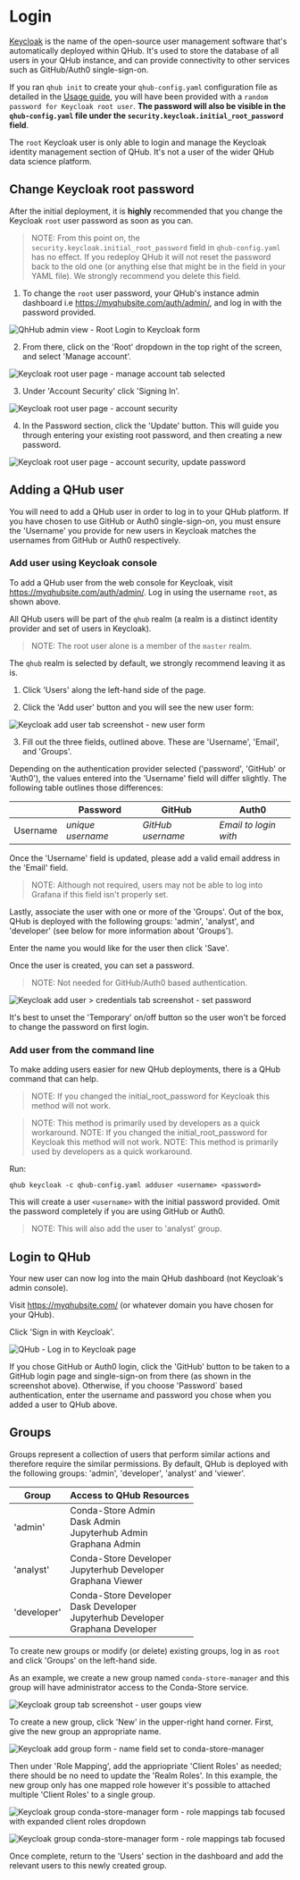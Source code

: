 # Login

[Keycloak](https://www.keycloak.org/) is the name of the open-source user management software that's automatically deployed within QHub. It's used to store the database of all users in your QHub instance, and can provide connectivity to other services such as GitHub/Auth0 single-sign-on.

If you ran `qhub init` to create your `qhub-config.yaml` configuration file as detailed in the [Usage guide](usage.md), you will have been provided with a `random password for Keycloak root user`. **The password will also be visible in the `qhub-config.yaml` file under the `security.keycloak.initial_root_password` field**.

The `root` Keycloak user is only able to login and manage the Keycloak identity management section of QHub. It's not a user of the wider QHub data science platform.

## Change Keycloak root password

After the initial deployment, it is **highly** recommended that you change the Keycloak `root` user password as soon as you can.
> NOTE: From this point on, the `security.keycloak.initial_root_password` field in `qhub-config.yaml` has no effect. If you redeploy QHub it will not reset the password back to the old one (or anything else that might be in the field in your YAML file). We strongly recommend you delete this field.

1. To change the `root` user password, your QHub's instance admin dashboard i.e <https://myqhubsite.com/auth/admin/>, and log in with the password provided.

![QhHub admin view - Root Login to Keycloak form](../images/keycloak_master_login.png)

2. From there, click on the 'Root' dropdown in the top right of the screen, and select 'Manage account'.

![Keycloak root user page - manage account tab selected](../images/keycloak_root_user_manage_account.png)

3. Under 'Account Security' click 'Signing In'.

![Keycloak root user page -  account security](../images/keycloak_root_user_account_security.png)

4. In the Password section, click the 'Update' button. This will guide you through entering your existing root password, and then creating a new password.

![Keycloak root user page -  account security, update password](../images/keycloak_root_user_update_password.png)


## Adding a QHub user

You will need to add a QHub user in order to log in to your QHub platform. If you have chosen to use GitHub or Auth0 single-sign-on, you must ensure the 'Username' you provide for new users in Keycloak matches the usernames from GitHub or Auth0 respectively.

### Add user using Keycloak console

To add a QHub user from the web console for Keycloak, visit <https://myqhubsite.com/auth/admin/>. Log in using the username `root`, as shown above.

All QHub users will be part of the `qhub` realm (a realm is a distinct identity provider and set of users in Keycloak).

> NOTE: The root user alone is a member of the `master` realm.

The `qhub` realm is selected by default, we strongly recommend leaving it as is.

1. Click 'Users' along the left-hand side of the page.

2. Click the 'Add user' button and you will see the new user form:

![Keycloak add user tab screenshot - new user form ](../images/keycloak_add_users.png)

3. Fill out the three fields, outlined above. These are 'Username', 'Email', and 'Groups'.

Depending on the authentication provider selected ('password', 'GitHub' or 'Auth0'), the values entered into the 'Username' field will differ slightly. The following table outlines those differences:

|   | Password  | GitHub  | Auth0   |
|---|---|---|---|
| Username | *unique username*  | *GitHub username* | *Email to login with* |

Once the 'Username' field is updated, please add a valid email address in the 'Email' field.
> NOTE: Although not required, users may not be able to log into Grafana if this field isn't properly set.

Lastly, associate the user with one or more of the 'Groups'. Out of the box, QHub is deployed with the following groups: 'admin', 'analyst', and 'developer' (see below for more information about 'Groups').

Enter the name you would like for the user then click 'Save'.

Once the user is created, you can set a password.
> NOTE: Not needed for GitHub/Auth0 based authentication.

![Keycloak add user > credentials tab screenshot - set password](../images/keycloak_user_password.png)

It's best to unset the 'Temporary' on/off button so the user won't be forced to change the password on first login.

### Add user from the command line

To make adding users easier for new QHub deployments, there is a QHub command that can help.

> NOTE: If you changed the initial_root_password for Keycloak this method will not work.

> NOTE: This method is primarily used by developers as a quick workaround.
> NOTE: If you changed the initial_root_password for Keycloak this method will not work.
> NOTE: This method is primarily used by developers as a quick workaround.

Run:

```shell
qhub keycloak -c qhub-config.yaml adduser <username> <password>
```

This will create a user  `<username>` with the initial password provided. Omit the password completely if you are using GitHub or Auth0.

> NOTE: This will also add the user to 'analyst' group.

## Login to QHub

Your new user can now log into the main QHub dashboard (not Keycloak's admin console).

Visit <https://myqhubsite.com/> (or whatever domain you have chosen for your QHub).

Click 'Sign in with Keycloak'.

![QHub - Log in to Keycloak page](../images/keycloak_qhub_login.png)

If you chose GitHub or Auth0 login, click the 'GitHub' button to be taken to a GitHub login page and single-sign-on from there (as shown in the screenshot above). Otherwise, if you choose 'Password` based authentication, enter the username and password you chose when you added a user to QHub above.

## Groups

Groups represent a collection of users that perform similar actions and therefore require the similar permissions. By default, QHub is deployed with the following groups: 'admin', 'developer', 'analyst' and 'viewer'.

| Group | Access to QHub Resources |
|---|---|
| 'admin' | Conda-Store Admin <br> Dask Admin <br> Jupyterhub Admin <br> Graphana Admin |
| 'analyst' | Conda-Store Developer <br> Jupyterhub Developer <br> Graphana Viewer |
| 'developer' | Conda-Store Developer <br> Dask Developer <br> Jupyterhub Developer <br> Graphana Developer |

To create new groups or modify (or delete) existing groups, log in as `root` and click 'Groups' on the left-hand side.

As an example, we create a new group named `conda-store-manager` and this group will have administrator access to the Conda-Store service.

![Keycloak group tab screenshot - user goups view](../images/keycloak_groups.png)

To create a new group, click 'New' in the upper-right hand corner. First, give the new group an appropriate name.

![Keycloak add group form - name field set to conda-store-manager](../images/keycloak_new_group1.png)

Then under 'Role Mapping', add the appriopriate 'Client Roles' as needed; there should be no need to update the 'Realm Roles'. In this example, the new group only has one mapped role however it's possible to attached multiple 'Client Roles' to a single group.

![Keycloak group conda-store-manager form - role mappings tab focused with expanded client roles  dropdown](../images/keycloak_new_group2.png)

![Keycloak group conda-store-manager form - role mappings tab focused ](../images/keycloak_new_group3.png)

Once complete, return to the 'Users' section in the dashboard and add the relevant users to this newly created group.
